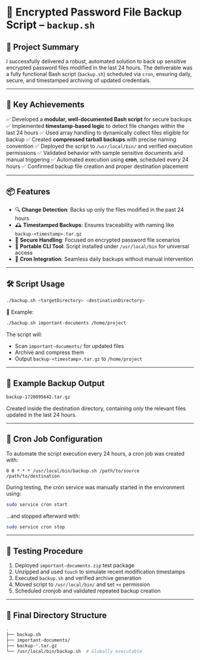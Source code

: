 # 🔐 Encrypted Password File Backup Script – `backup.sh`

## 🧾 Project Summary

I successfully delivered a robust, automated solution to back up sensitive encrypted password files modified in the last 24 hours. The deliverable was a fully functional Bash script (`backup.sh`) scheduled via `cron`, ensuring daily, secure, and timestamped archiving of updated credentials.

---

## 🚀 Key Achievements

✅ Developed a **modular, well-documented Bash script** for secure backups
✅ Implemented **timestamp-based logic** to detect file changes within the last 24 hours
✅ Used array handling to dynamically collect files eligible for backup
✅ Created **compressed tarball backups** with precise naming convention
✅ Deployed the script to `/usr/local/bin/` and verified execution permissions
✅ Validated behavior with sample sensitive documents and manual triggering
✅ Automated execution using **cron**, scheduled every 24 hours
✅ Confirmed backup file creation and proper destination placement

---

## 📦 Features

* 🔍 **Change Detection**: Backs up only the files modified in the past 24 hours
* 🕰️ **Timestamped Backups**: Ensures traceability with naming like `backup-<timestamp>.tar.gz`
* 🔐 **Secure Handling**: Focused on encrypted password file scenarios
* 🧰 **Portable CLI Tool**: Script installed under `/usr/local/bin` for universal access
* 📆 **Cron Integration**: Seamless daily backups without manual intervention

---

## 🛠 Script Usage

```bash
./backup.sh <targetDirectory> <destinationDirectory>
```

📂 Example:

```bash
./backup.sh important-documents /home/project
```

The script will:

* Scan `important-documents/` for updated files
* Archive and compress them
* Output `backup-<timestamp>.tar.gz` to `/home/project`

---

## 📂 Example Backup Output

```bash
backup-1720895642.tar.gz
```

Created inside the destination directory, containing only the relevant files updated in the last 24 hours.

---

## 📅 Cron Job Configuration

To automate the script execution every 24 hours, a cron job was created with:

```cron
0 0 * * * /usr/local/bin/backup.sh /path/to/source /path/to/destination
```

During testing, the cron service was manually started in the environment using:

```bash
sudo service cron start
```

…and stopped afterward with:

```bash
sudo service cron stop
```

---

## 🧪 Testing Procedure

1. Deployed `important-documents.zip` test package
2. Unzipped and used `touch` to simulate recent modification timestamps
3. Executed `backup.sh` and verified archive generation
4. Moved script to `/usr/local/bin/` and set `+x` permission
5. Scheduled cronjob and validated repeated backup creation

---

## 📁 Final Directory Structure

```bash
.
├── backup.sh
├── important-documents/
├── backup-*.tar.gz
└── /usr/local/bin/backup.sh  # Globally executable
```
